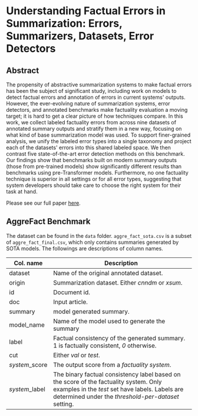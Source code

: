 # Understanding Factual Errors in Summarization: Errors, Summarizers, Datasets, Error Detectors

## Abstract

The propensity of abstractive summarization systems to make factual errors has been the subject of significant study, including work on models to detect factual errors and annotation of errors in current systems' outputs. However, the ever-evolving nature of summarization systems, error detectors, and annotated benchmarks make factuality evaluation a moving target; it is hard to get a clear picture of how techniques compare. In this work, we collect labeled factuality errors from across nine datasets of annotated summary outputs and stratify them in a new way, focusing on what kind of base summarization model was used. To support finer-grained analysis, we unify the labeled error types into a single taxonomy and project each of the datasets' errors into this shared labeled space. We then contrast five state-of-the-art error detection methods on this benchmark. Our findings show that benchmarks built on modern summary outputs (those from pre-trained models) show significantly different results than benchmarks using pre-Transformer models. Furthermore, no one factuality technique is superior in all settings or for all error types, suggesting that system developers should take care to choose the right system for their task at hand.

Please see our full paper [here](https://arxiv.org/pdf/2205.12854v1.pdf).

## AggreFact Benchmark

The dataset can be found in the `data` folder. `aggre_fact_sota.csv` is a subset of `aggre_fact_final.csv`, which only contains summaries generated by SOTA models. The followings are descriptions of column names.

|Col. name | Description |
|--|--|
|dataset|Name of the original annotated dataset.|
|origin | Summarization dataset. Either *cnndm* or *xsum*. |
|id| Document id.|
|doc| Input article. |
|summary| model generated summary.|
|model_name| Name of the model used to generate the summary|
|label|Factual consistency of the generated summary. 1 is factually consistent, *0* otherwise.|
|cut| Either *val* or *test*.|
|*system*_score| The output score from a *factuality system*.|
|*system*_label| The binary factual consistency label based on the score of the factuality system. Only examples in the *test* set have labels. Labels are determined under the *threshold-per-dataset* setting.
